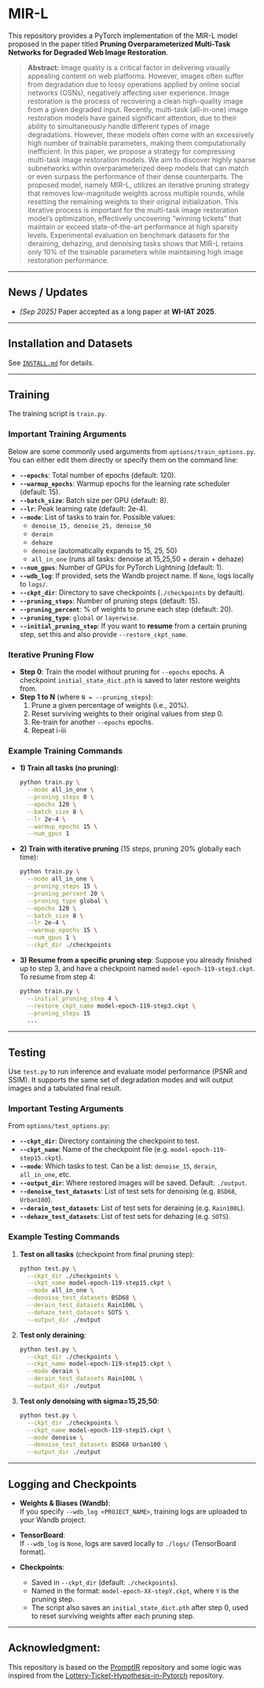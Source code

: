# MIR-L

This repository provides a PyTorch implementation of the MIR-L model proposed in the paper titled **Pruning Overparameterized Multi-Task Networks for Degraded Web Image Restoration**.

> **Abstract:** Image quality is a critical factor in delivering visually appealing content on web platforms. However, images often suffer from degradation due to lossy operations applied by online social networks (OSNs), negatively affecting user experience. Image restoration is the process of recovering a clean high-quality image from a given degraded input. Recently, multi-task (all-in-one) image restoration models have gained significant attention, due to their ability to simultaneously handle different types of image degradations. However, these models often come with an excessively high number of trainable parameters, making them computationally inefficient. In this paper, we propose a strategy for compressing multi-task image restoration models. We aim to discover highly sparse subnetworks within overparameterized deep models that can match or even surpass the performance of their dense counterparts. The proposed model, namely MIR-L, utilizes an iterative pruning strategy that removes low-magnitude weights across multiple rounds, while resetting the remaining weights to their original initialization. This iterative process is important for the multi-task image restoration model’s optimization, effectively uncovering “winning tickets” that maintain or exceed state-of-the-art performance at high sparsity levels. Experimental evaluation on benchmark datasets for the deraining, dehazing, and denoising tasks shows that MIR-L retains only 10% of the trainable parameters while maintaining high image restoration performance.

---

## News / Updates
- *[Sep 2025]* Paper accepted as a long paper at **WI-IAT 2025**.

---

## Installation and Datasets
See [`INSTALL.md`](INSTALL.md) for details.

---

## Training

The training script is `train.py`.

### Important Training Arguments

Below are some commonly used arguments from `options/train_options.py`. You can either edit them directly or specify them on the command line:

- **`--epochs`**: Total number of epochs (default: 120).  
- **`--warmup_epochs`**: Warmup epochs for the learning rate scheduler (default: 15).  
- **`--batch_size`**: Batch size per GPU (default: 8).  
- **`--lr`**: Peak learning rate (default: 2e-4).  
- **`--mode`**: List of tasks to train for. Possible values:
  - `denoise_15, denoise_25, denoise_50`
  - `derain`
  - `dehaze`
  - `denoise` (automatically expands to 15, 25, 50)
  - `all_in_one` (runs all tasks: denoise at 15,25,50 + derain + dehaze)
- **`--num_gpus`**: Number of GPUs for PyTorch Lightning (default: 1).
- **`--wdb_log`**: If provided, sets the Wandb project name. If `None`, logs locally to `logs/`.
- **`--ckpt_dir`**: Directory to save checkpoints (`./checkpoints` by default).
- **`--pruning_steps`**: Number of pruning steps (default: 15).
- **`--pruning_percent`**: % of weights to prune each step (default: 20).
- **`--pruning_type`**: `global` or `layerwise`.
- **`--initial_pruning_step`**: If you want to **resume** from a certain pruning step, set this and also provide `--restore_ckpt_name`.

### Iterative Pruning Flow

- **Step 0**: Train the model without pruning for `--epochs` epochs. A checkpoint `initial_state_dict.pth` is saved to later restore weights from.  
- **Step 1 to N** (where `N = --pruning_steps`):
  1. Prune a given percentage of weights (i.e., 20%).  
  2. Reset surviving weights to their original values from step 0.  
  3. Re-train for another `--epochs` epochs. 
  4. Repeat i-iii

### Example Training Commands

- **1) Train all tasks (no pruning)**:
  ```bash
  python train.py \
    --mode all_in_one \
    --pruning_steps 0 \
    --epochs 120 \
    --batch_size 8 \
    --lr 2e-4 \
    --warmup_epochs 15 \
    --num_gpus 1
  ```

- **2) Train with iterative pruning** (15 steps, pruning 20% globally each time):
  ```bash
  python train.py \
    --mode all_in_one \
    --pruning_steps 15 \
    --pruning_percent 20 \
    --pruning_type global \
    --epochs 120 \
    --batch_size 8 \
    --lr 2e-4 \
    --warmup_epochs 15 \
    --num_gpus 1 \
    --ckpt_dir ./checkpoints
  ```

- **3) Resume from a specific pruning step**:
  Suppose you already finished up to step 3, and have a checkpoint named `model-epoch-119-step3.ckpt`. To resume from step 4:
  ```bash
  python train.py \
    --initial_pruning_step 4 \
    --restore_ckpt_name model-epoch-119-step3.ckpt \
    --pruning_steps 15
    ...
  ```

---

## Testing

Use `test.py` to run inference and evaluate model performance (PSNR and SSIM). It supports the same set of degradation modes and will output images and a tabulated final result.

### Important Testing Arguments

From `options/test_options.py`:

- **`--ckpt_dir`**: Directory containing the checkpoint to test.  
- **`--ckpt_name`**: Name of the checkpoint file (e.g. `model-epoch-119-step15.ckpt`).  
- **`--mode`**: Which tasks to test. Can be a list: `denoise_15`, `derain`, `all_in_one`, etc.  
- **`--output_dir`**: Where restored images will be saved. Default: `./output`.  
- **`--denoise_test_datasets`**: List of test sets for denoising (e.g. `BSD68`, `Urban100`).  
- **`--derain_test_datasets`**: List of test sets for deraining (e.g. `Rain100L`).  
- **`--dehaze_test_datasets`**: List of test sets for dehazing (e.g. `SOTS`).  

### Example Testing Commands

1. **Test on all tasks** (checkpoint from final pruning step):
   ```bash
   python test.py \
     --ckpt_dir ./checkpoints \
     --ckpt_name model-epoch-119-step15.ckpt \
     --mode all_in_one \
     --denoise_test_datasets BSD68 \
     --derain_test_datasets Rain100L \
     --dehaze_test_datasets SOTS \
     --output_dir ./output
   ```

2. **Test only deraining**:
   ```bash
   python test.py \
     --ckpt_dir ./checkpoints \
     --ckpt_name model-epoch-119-step15.ckpt \
     --mode derain \
     --derain_test_datasets Rain100L \
     --output_dir ./output
   ```

3. **Test only denoising with sigma=15,25,50**:
   ```bash
   python test.py \
     --ckpt_dir ./checkpoints \
     --ckpt_name model-epoch-119-step15.ckpt \
     --mode denoise \
     --denoise_test_datasets BSD68 Urban100 \
     --output_dir ./output
   ```

---

## Logging and Checkpoints

- **Weights & Biases (Wandb)**:  
  If you specify `--wdb_log <PROJECT_NAME>`, training logs are uploaded to your Wandb project.  
- **TensorBoard**:  
  If `--wdb_log` is `None`, logs are saved locally to `./logs/` (TensorBoard format).

- **Checkpoints**:  
  - Saved in `--ckpt_dir` (default: `./checkpoints`).  
  - Named in the format: `model-epoch-XX-stepY.ckpt`, where `Y` is the pruning step.  
  - The script also saves an `initial_state_dict.pth` after step 0, used to reset surviving weights after each pruning step.

---

## Acknowledgment:

This repository is based on the [PromptIR](https://github.com/va1shn9v/PromptIR) repository and some logic was inspired from the [Lottery-Ticket-Hypothesis-in-Pytorch](https://github.com/rahulvigneswaran/Lottery-Ticket-Hypothesis-in-Pytorch) repository.
